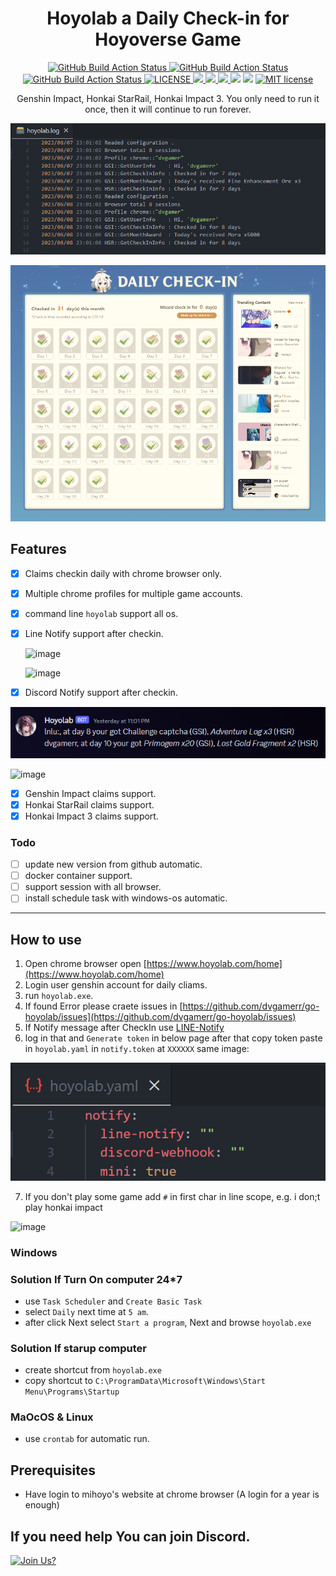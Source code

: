 <div align="center">
  <h1>Hoyolab a Daily Check-in for Hoyoverse Game</h1>
  <p>
    <a href="https://github.com/dvgamerr/go-hoyolab/actions/workflows/build.yml">
      <img src="https://img.shields.io/github/actions/workflow/status/dvgamerr/go-hoyolab/build.yml?label=Build&amp;style=flat-square" alt="GitHub Build Action Status">
    </a>
    <a href="https://github.com/dvgamerr/go-hoyolab/actions/workflows/codeql.yml">
      <img src="https://img.shields.io/github/actions/workflow/status/dvgamerr/go-hoyolab/codeql.yml?label=CodeQL&amp;style=flat-square" alt="GitHub Build Action Status">
    </a>
    <a href="https://github.com/dvgamerr/go-hoyolab/actions/workflows/review.yml">
      <img src="https://img.shields.io/github/actions/workflow/status/dvgamerr/go-hoyolab/review.yml?label=Dependency&amp;style=flat-square" alt="GitHub Build Action Status">
    </a>
    <a href="LICENSE.md">
      <img src="https://img.shields.io/github/license/dvgamerr/go-hoyolab?style=flat-square" alt="LICENSE">
    </a>
    <a href="https://github.com/dvgamerr/go-hoyolab/releases/latest">
      <img src="https://img.shields.io/github/release-date/dvgamerr/go-hoyolab?style=flat-square">
    </a>
    <a href="https://pkg.go.dev/github.com/dvgamerr/go-hoyolab">
      <img src="https://pkg.go.dev/badge/github.com/dvgamerr/go-hoyolab?style=flat-square">
    </a>
    <a href="https://goreportcard.com/report/dvgamerr/go-hoyolab">
      <img src="https://goreportcard.com/badge/dvgamerr/go-hoyolab?style=flat-square">
    </a>
    <img src="https://img.shields.io/tokei/lines/github/dvgamerr/go-kooky?style=flat-square">
    <img src="https://img.shields.io/badge/PRs-welcome-brightgreen.svg?style=flat-square">
    <a href="https://lbesson.mit-license.org/">
      <img src="https://img.shields.io/badge/License-MIT-blue.svg" alt="MIT license">
    </a>
  </p>
  <p>Genshin Impact, Honkai StarRail, Honkai Impact 3. You only need to run it once, then it will continue to run forever.</p>
</div>



![example.png](./docs/example-logs.png)

![checkin.png](./docs/checkin.png)

## Features
- [x] Claims checkin daily with chrome browser only.
- [x] Multiple chrome profiles for multiple game accounts.
- [X] command line `hoyolab` support all os.
- [x] Line Notify support after checkin.

  ![image](https://github.com/dvgamerr/go-hoyolab/assets/10203425/0cbdb857-f866-4813-8420-03c2ce73688e)

  ![image](https://github.com/dvgamerr/go-hoyolab/assets/10203425/133f8fcd-d301-471f-92a7-6e88874ff851)

- [x] Discord Notify support after checkin.

![checkin.png](./docs/example-notify.png)


  ![image](https://github.com/dvgamerr/go-hoyolab/assets/10203425/1c75dc54-e787-4831-94a0-047f1aef7e1a)
  
- [x] Genshin Impact claims support.
- [x] Honkai StarRail claims support.
- [x] Honkai Impact 3 claims support.

### Todo
- [ ] update new version from github automatic.
- [ ] docker container support.
- [ ] support session with all browser.
- [ ] install schedule task with windows-os automatic.

---

## How to use
1. Open chrome browser open [https://www.hoyolab.com/home](https://www.hoyolab.com/home)
2. Login user genshin account for daily cliams.
3. run `hoyolab.exe`.
4. If found Error please craete issues in [https://github.com/dvgamerr/go-hoyolab/issues](https://github.com/dvgamerr/go-hoyolab/issues)
5. If Notify message after CheckIn use [LINE-Notify](https://notify-bot.line.me/my/)
6. log in that and `Generate token` in below page after that copy token paste in `hoyolab.yaml` in `notify.token` at `XXXXXX` same image:
 
 ![image](./docs/example-token.png)
  
7. If you don't play some game add `#` in first char in line scope, e.g. i don;t play honkai impact 

  ![image](https://github.com/dvgamerr/go-hoyolab/assets/10203425/7ab44d88-31cf-4919-ab5a-e7c4da5beedf)



### Windows
### Solution If Turn On computer 24*7
- use `Task Scheduler` and `Create Basic Task`
- select `Daily` next time at `5 am`.
- after click Next select `Start a program`, Next and browse `hoyolab.exe`

### Solution If starup computer 
- create shortcut from `hoyolab.exe`
- copy shortcut to `C:\ProgramData\Microsoft\Windows\Start Menu\Programs\Startup`

### MaOcOS & Linux
- use `crontab` for automatic run.

## Prerequisites
- Have login to mihoyo's website at chrome browser (A login for a year is enough)

## If you need help You can join Discord.

[![Join Us?](https://discordapp.com/api/guilds/475720106471849996/widget.png?style=banner2)](https://discord.gg/QDccF497Mw)
